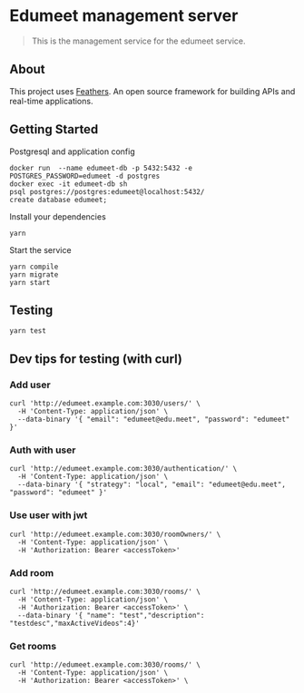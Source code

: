 # Edumeet management server

> This is the management service for the edumeet service.

## About

This project uses [Feathers](http://feathersjs.com). An open source framework for building APIs and real-time applications.

## Getting Started

Postgresql and application config 
```
docker run  --name edumeet-db -p 5432:5432 -e POSTGRES_PASSWORD=edumeet -d postgres
docker exec -it edumeet-db sh
psql postgres://postgres:edumeet@localhost:5432/
create database edumeet;
```
Install your dependencies
```
yarn
```
Start the service
```
yarn compile
yarn migrate
yarn start
```

## Testing

```
yarn test
```

## Dev tips for testing (with curl)

### Add user 
```
curl 'http://edumeet.example.com:3030/users/' \
  -H 'Content-Type: application/json' \
  --data-binary '{ "email": "edumeet@edu.meet", "password": "edumeet" }'
```
### Auth with user 
```
curl 'http://edumeet.example.com:3030/authentication/' \
  -H 'Content-Type: application/json' \
  --data-binary '{ "strategy": "local", "email": "edumeet@edu.meet", "password": "edumeet" }'
```
### Use user with jwt
```
curl 'http://edumeet.example.com:3030/roomOwners/' \
  -H 'Content-Type: application/json' \
  -H 'Authorization: Bearer <accessToken>' 
```
### Add room
```
curl 'http://edumeet.example.com:3030/rooms/' \
  -H 'Content-Type: application/json' \
  -H 'Authorization: Bearer <accessToken>' \
  --data-binary '{ "name": "test","description": "testdesc","maxActiveVideos":4}'
```
### Get rooms
```
curl 'http://edumeet.example.com:3030/rooms/' \
  -H 'Content-Type: application/json' \
  -H 'Authorization: Bearer <accessToken>' \
```
